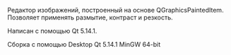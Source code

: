 Редактор изображений, построенный на основе QGraphicsPaintedItem. Позволяет применять размытие, контраст и резкость.

Написан с помощью Qt 5.14.1.

Сборка с помощью Desktop Qt 5.14.1 MinGW 64-bit
